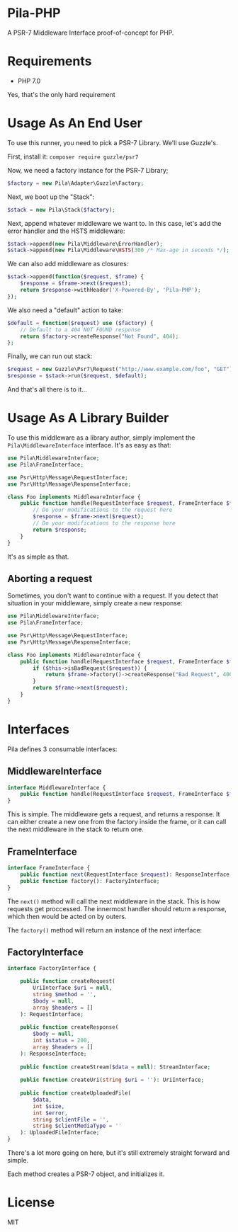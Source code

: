 Pila-PHP
========
A PSR-7 Middleware Interface proof-of-concept for PHP.

# Requirements
 * PHP 7.0
 
Yes, that's the only hard requirement

# Usage As An End User

To use this runner, you need to pick a PSR-7 Library. We'll use Guzzle's.

First, install it: `composer require guzzle/psr7`

Now, we need a factory instance for the PSR-7 Library;

```php
$factory = new Pila\Adapter\Guzzle\Factory;
```

Next, we boot up the "Stack":

```php
$stack = new Pila\Stack($factory);
```

Next, append whatever middleware we want to. In this case, let's add the error handler and the HSTS middleware:

```php
$stack->append(new Pila\Middleware\ErrorHandler);
$stack->append(new Pila\Middleware\HSTS(300 /* Max-age in seconds */);
```

We can also add middleware as closures:

```php
$stack->append(function($request, $frame) {
    $response = $frame->next($request);
    return $response->withHeader('X-Powered-By', 'Pila-PHP');
});
```

We also need a "default" action to take:

```php
$default = function($request) use ($factory) {
    // Default to a 404 NOT FOUND response
    return $factory->createResponse("Not Found", 404);
};
```

Finally, we can run out stack:

```php
$request = new Guzzle\Psr7\Request("http://www.example.com/foo", "GET");
$response = $stack->run($request, $default);
```

And that's all there is to it...

# Usage As A Library Builder

To use this middleware as a library author, simply implement the `Pila\MiddlewareInterface` interface. It's as easy as that:

```php
use Pila\MiddlewareInterface;
use Pila\FrameInterface;

use Psr\Http\Message\RequestInterface;
use Psr\Http\Message\ResponseInterface;

class Foo implements MiddlewareInterface {
    public function handle(RequestInterface $request, FrameInterface $frame): ResponseInterface {
        // Do your modifications to the request here
        $response = $frame->next($request);
        // Do your modifications to the response here
        return $response;
    }
}
```

It's as simple as that.

## Aborting a request

Sometimes, you don't want to continue with a request. If you detect that situation in your middleware, simply create a new response:

```php
use Pila\MiddlewareInterface;
use Pila\FrameInterface;

use Psr\Http\Message\RequestInterface;
use Psr\Http\Message\ResponseInterface;

class Foo implements MiddlewareInterface {
    public function handle(RequestInterface $request, FrameInterface $frame): ResponseInterface {
        if ($this->isBadRequest($request)) {
            return $frame->factory()->createResponse("Bad Request", 400);
        }
        return $frame->next($request);
    }
}
```

# Interfaces

Pila defines 3 consumable interfaces:

## MiddlewareInterface

```php
interface MiddlewareInterface {
    public function handle(RequestInterface $request, FrameInterface $frame): ResponseInterface;
}
```

This is simple. The middleware gets a request, and returns a response. It can either create a new one from the factory inside the frame, or it can call the next middleware in the stack to return one.

## FrameInterface

```php
interface FrameInterface {
    public function next(RequestInterface $request): ResponseInterface;
    public function factory(): FactoryInterface;
}
```

The `next()` method will call the next middleware in the stack. This is how requests get proccessed. The innermost handler should return a response, which then would be acted on by outers.

The `factory()` method will return an instance of the next interface:

## FactoryInterface

```php
interface FactoryInterface {

    public function createRequest(
        UriInterface $uri = null, 
        string $method = '',
        $body = null, 
        array $headers = []
    ): RequestInterface;
    
    public function createResponse(
        $body = null,
        int $status = 200,
        array $headers = []
    ): ResponseInterface;
    
    public function createStream($data = null): StreamInterface;
    
    public function createUri(string $uri = ''): UriInterface;
    
    public function createUploadedFile(
        $data,
        int $size,
        int $error,
        string $clientFile = '',
        string $clientMediaType = ''
    ): UploadedFileInterface;
}
```

There's a lot more going on here, but it's still extremely straight forward and simple.

Each method creates a PSR-7 object, and initializes it.

# License

MIT


